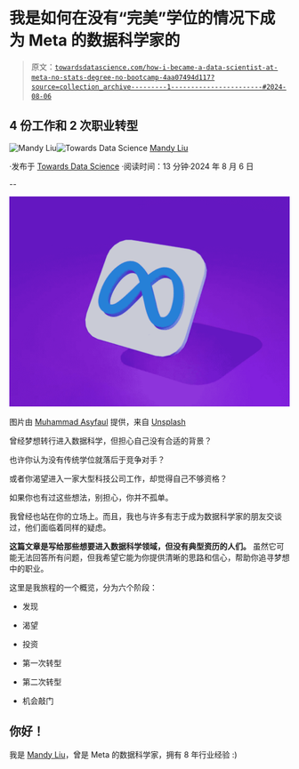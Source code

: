 # 我是如何在没有“完美”学位的情况下成为 Meta 的数据科学家的

> 原文：[`towardsdatascience.com/how-i-became-a-data-scientist-at-meta-no-stats-degree-no-bootcamp-4aa07494d117?source=collection_archive---------1-----------------------#2024-08-06`](https://towardsdatascience.com/how-i-became-a-data-scientist-at-meta-no-stats-degree-no-bootcamp-4aa07494d117?source=collection_archive---------1-----------------------#2024-08-06)

## 4 份工作和 2 次职业转型

[](https://medium.com/@mandymliu?source=post_page---byline--4aa07494d117--------------------------------)![Mandy Liu](https://medium.com/@mandymliu?source=post_page---byline--4aa07494d117--------------------------------)[](https://towardsdatascience.com/?source=post_page---byline--4aa07494d117--------------------------------)![Towards Data Science](https://towardsdatascience.com/?source=post_page---byline--4aa07494d117--------------------------------) [Mandy Liu](https://medium.com/@mandymliu?source=post_page---byline--4aa07494d117--------------------------------)

·发布于 [Towards Data Science](https://towardsdatascience.com/?source=post_page---byline--4aa07494d117--------------------------------) ·阅读时间：13 分钟·2024 年 8 月 6 日

--

![](img/494575bd0aab9df3e574a3884f536f68.png)

图片由 [Muhammad Asyfaul](https://mandyliu.substack.com/p/true) 提供，来自 [Unsplash](https://unsplash.com/)

曾经梦想转行进入数据科学，但担心自己没有合适的背景？

也许你认为没有传统学位就落后于竞争对手？

或者你渴望进入一家大型科技公司工作，却觉得自己不够资格？

如果你也有过这些想法，别担心，你并不孤单。

我曾经也站在你的立场上。而且，我也与许多有志于成为数据科学家的朋友交谈过，他们面临着同样的疑虑。

**这篇文章是写给那些想要进入数据科学领域，但没有典型资历的人们。** 虽然它可能无法回答所有问题，但我希望它能为你提供清晰的思路和信心，帮助你追寻梦想中的职业。

这里是我旅程的一个概览，分为六个阶段：

+   发现

+   渴望

+   投资

+   第一次转型

+   第二次转型

+   机会敲门

## 你好！

我是 [Mandy Liu](https://www.linkedin.com/in/mandy-liu-2551724a/)，曾是 Meta 的数据科学家，拥有 8 年行业经验 :)

